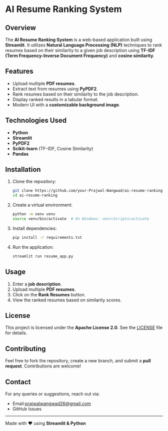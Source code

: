 # AI Resume Ranking System

## Overview
The **AI Resume Ranking System** is a web-based application built using **Streamlit**. It utilizes **Natural Language Processing (NLP)** techniques to rank resumes based on their similarity to a given job description using **TF-IDF (Term Frequency-Inverse Document Frequency)** and **cosine similarity**.

## Features
- Upload multiple **PDF resumes**.
- Extract text from resumes using **PyPDF2**.
- Rank resumes based on their similarity to the job description.
- Display ranked results in a tabular format.
- Modern UI with a **customizable background image**.

## Technologies Used
- **Python**
- **Streamlit**
- **PyPDF2**
- **Scikit-learn** (TF-IDF, Cosine Similarity)
- **Pandas**

## Installation
1. Clone the repository:
   ```sh
   git clone https://github.com/your-Prajwal-Wangwad/ai-resume-ranking.git
   cd ai-resume-ranking
   ```

2. Create a virtual environment:
   ```sh
   python -m venv venv
   source venv/bin/activate  # On Windows: venv\Scripts\activate
   ```

3. Install dependencies:
   ```sh
   pip install -r requirements.txt
   ```

4. Run the application:
   ```sh
   streamlit run resume_app.py
   ```

## Usage
1. Enter a **job description**.
2. Upload multiple **PDF resumes**.
3. Click on the **Rank Resumes** button.
4. View the ranked resumes based on similarity scores.

## License
This project is licensed under the **Apache License 2.0**. See the [LICENSE](LICENSE) file for details.

## Contributing
Feel free to fork the repository, create a new branch, and submit a **pull request**. Contributions are welcome!

## Contact
For any queries or suggestions, reach out via:
- Email:prajwalwangwad26@gmail.com
- GitHub Issues

---
Made with ❤️ using **Streamlit & Python**

